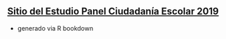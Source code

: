 ## [Sitio del Estudio Panel Ciudadanía Escolar 2019](https://anaisherrera.github.io/reporte-paces/blob/master/docs/index.html)

- generado via R bookdown
